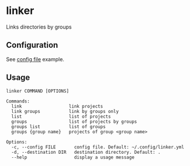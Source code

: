 # linker

Links directories by groups


## Configuration

See [config file](linker.yml) example.


## Usage

```
linker COMMAND [OPTIONS]

Commands:
  link                  link projects
  link groups           link by groups only
  list                  list of projects
  groups                list of projects by groups
  groups list           list of groups
  groups {group name}   projects of group <group name>

Options:
  -c, --config FILE       config file. Default: ~/.config/linker.yml
  -d, --destination DIR   destination directory. Default: .
  --help                  display a usage message
```
